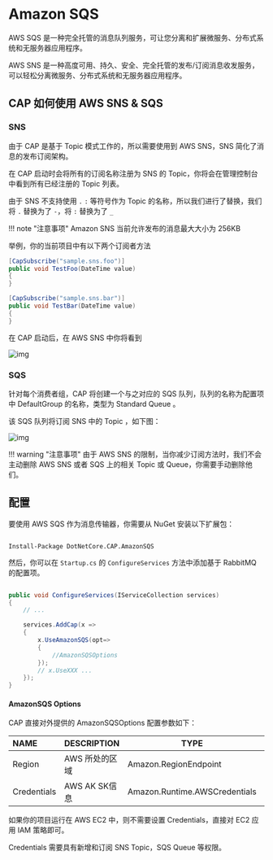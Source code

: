 # Amazon SQS

AWS SQS 是一种完全托管的消息队列服务，可让您分离和扩展微服务、分布式系统和无服务器应用程序。

AWS SNS 是一种高度可用、持久、安全、完全托管的发布/订阅消息收发服务，可以轻松分离微服务、分布式系统和无服务器应用程序。

## CAP 如何使用 AWS SNS & SQS

### SNS

由于 CAP 是基于 Topic 模式工作的，所以需要使用到 AWS SNS，SNS 简化了消息的发布订阅架构。

在 CAP 启动时会将所有的订阅名称注册为 SNS 的 Topic，你将会在管理控制台中看到所有已经注册的 Topic 列表。 

由于 SNS 不支持使用 `.` `:` 等符号作为 Topic 的名称，所以我们进行了替换，我们将 `.` 替换为了 `-`，将 `:` 替换为了 `_`

!!! note "注意事项"
    Amazon SNS 当前允许发布的消息最大大小为 256KB

举例，你的当前项目中有以下两个订阅者方法

```C#
[CapSubscribe("sample.sns.foo")]
public void TestFoo(DateTime value)
{
}

[CapSubscribe("sample.sns.bar")]
public void TestBar(DateTime value)
{
}
```

在 CAP 启动后，在 AWS SNS 中你将看到

![img](../../../img/aws-sns-demo.png)

### SQS

针对每个消费者组，CAP 将创建一个与之对应的 SQS 队列，队列的名称为配置项中 DefaultGroup 的名称，类型为 Standard Queue 。

该 SQS 队列将订阅 SNS 中的 Topic ，如下图：

![img](../../../img/aws-sns-demo.png)

!!! warning "注意事项"
    由于 AWS SNS 的限制，当你减少订阅方法时，我们不会主动删除 AWS SNS 或者 SQS 上的相关 Topic 或 Queue，你需要手动删除他们。


## 配置

要使用 AWS SQS 作为消息传输器，你需要从 NuGet 安装以下扩展包：

```shell

Install-Package DotNetCore.CAP.AmazonSQS

```

然后，你可以在 `Startup.cs` 的 `ConfigureServices` 方法中添加基于 RabbitMQ 的配置项。

```csharp

public void ConfigureServices(IServiceCollection services)
{
    // ...

    services.AddCap(x =>
    {
        x.UseAmazonSQS(opt=>
        {
            //AmazonSQSOptions
        });
        // x.UseXXX ...
    });
}

```

#### AmazonSQS Options

CAP 直接对外提供的 AmazonSQSOptions 配置参数如下：

NAME | DESCRIPTION | TYPE | DEFAULT
:---|:---|---|:---
Region | AWS 所处的区域 | Amazon.RegionEndpoint | 
Credentials | AWS AK SK信息 | Amazon.Runtime.AWSCredentials | 

如果你的项目运行在 AWS EC2 中，则不需要设置 Credentials，直接对 EC2 应用 IAM 策略即可。

Credentials 需要具有新增和订阅 SNS Topic，SQS Queue 等权限。
